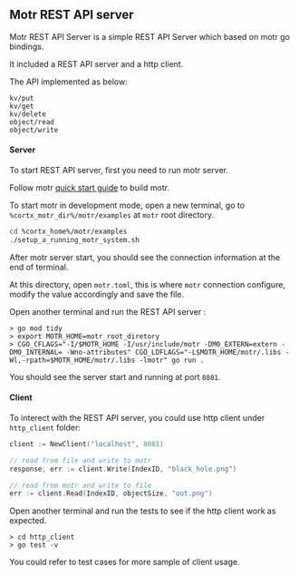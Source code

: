 
## Motr REST API server

Motr REST API Server is a simple REST API Server which based on motr go bindings. 

It included a REST API server and a http client.

The API implemented as below:

```
kv/put
kv/get
kv/delete
object/read
object/write
```

#### Server

To start REST API server, first you need to run motr server.

Follow motr [quick start guide](/doc/Quick-Start-Guide.rst) to build motr.

To start motr in development mode, open a new terminal, go to `%cortx_motr_dir%/motr/examples` at `motr` root directory.

```sh
cd %cortx_home%/motr/examples
./setup_a_running_motr_system.sh
```

After motr server start, you should see the connection information at the end of terminal.

At this directory, open `motr.toml`, this is where `motr` connection configure, modify the value accordingly and save the file.

Open another terminal and run the REST API server :
```
> go mod tidy
> export MOTR_HOME=motr_root_diretory
> CGO_CFLAGS="-I/$MOTR_HOME -I/usr/include/motr -DM0_EXTERN=extern -DM0_INTERNAL= -Wno-attributes" CGO_LDFLAGS="-L$MOTR_HOME/motr/.libs -Wl,-rpath=$MOTR_HOME/motr/.libs -lmotr" go run .
```

You should see the server start and running at port `8081`.


#### Client

To interect with the REST API server, you could use http client under `http_client` folder:

```go
client := NewClient("localhost", 8081)

// read from file and write to motr
response, err := client.Write(IndexID, "black_hole.png")

// read from motr and write to file
err := client.Read(IndexID, objectSize, "out.png")
```

Open another terminal and run the tests to see if the http client work as expected.
```
> cd http_client
> go test -v 
```

You could refer to test cases for more sample of client usage.



